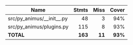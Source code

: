 | Name                           |    Stmts |     Miss |   Cover |
|------------------------------- | -------: | -------: | ------: |
| src/py\_animus/\_\_init\_\_.py |       48 |        3 |     94% |
| src/py\_animus/plugins.py      |      115 |        8 |     93% |
|                      **TOTAL** |  **163** |   **11** | **93%** |
